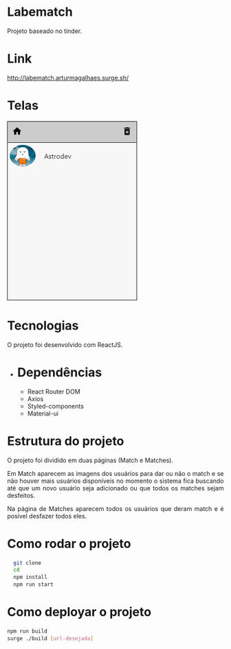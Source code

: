 # Labematch
<p align="justify">Projeto baseado no tinder.

# Link
http://labematch.arturmagalhaes.surge.sh/

# Telas
<p align="justify>
  <img src="./src/assets/Labematch-principal.png" />
  <img src="./src/assets/Labematch-matches.png" >
</p>
                                                     
# Tecnologias
  O projeto foi desenvolvido com ReactJS.
  - # Dependências
    - React Router DOM
    - Axios
    - Styled-components
    - Material-ui

# Estrutura do projeto
  <p align="justify">O projeto foi dividido em duas páginas (Match e Matches).
  <p align="justify">Em Match aparecem as imagens dos usuários para dar ou não o match e se não houver mais usuários disponíveis no momento o sistema fica buscando até que um novo usuário seja adicionado ou que todos os matches sejam desfeitos.
  <p align="justify">Na página de Matches aparecem todos os usuários que deram match e é posível desfazer todos eles.
  
# Como rodar o projeto
```bash
  git clone 
  cd 
  npm install
  npm run start
 ```
# Como deployar o projeto
  ```bash
  npm run build
  surge ./build [url-desejada]
  ```
  
